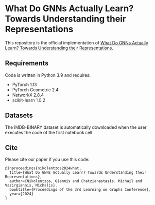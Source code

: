 # What Do GNNs Actually Learn? Towards Understanding their Representations

This repository is the official implementation of [What Do GNNs Actually Learn? Towards Understanding their Representations](https://openreview.net/pdf?id=OjHWbOsrBk).

## Requirements

Code is written in Python 3.9 and requires:
* PyTorch 1.13
* PyTorch Geometric 2.4
* NetworkX 2.8.4
* scikit-learn 1.0.2


## Datasets

The IMDB-BINARY dataset is automatically downloaded when the user executes the code of the first notebook cell 


## Cite

Please cite our paper if you use this code:
```
@inproceedings{nikolentzos2024what,
  title={What Do GNNs Actually Learn? Towards Understanding their Representations},
  author={Nikolentzos, Giannis and Chatzianastasis, Michail and Vazirgiannis, Michalis},
  booktitle={Proceedings of the 3rd Learning on Graphs Conference},
  year={2024}
}
```
